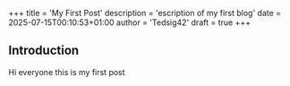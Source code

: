 +++
title = 'My First Post'
description = 'escription of my first blog'
date = 2025-07-15T00:10:53+01:00
author = 'Tedsig42'
draft = true
+++

## Introduction

Hi everyone this is my first post
